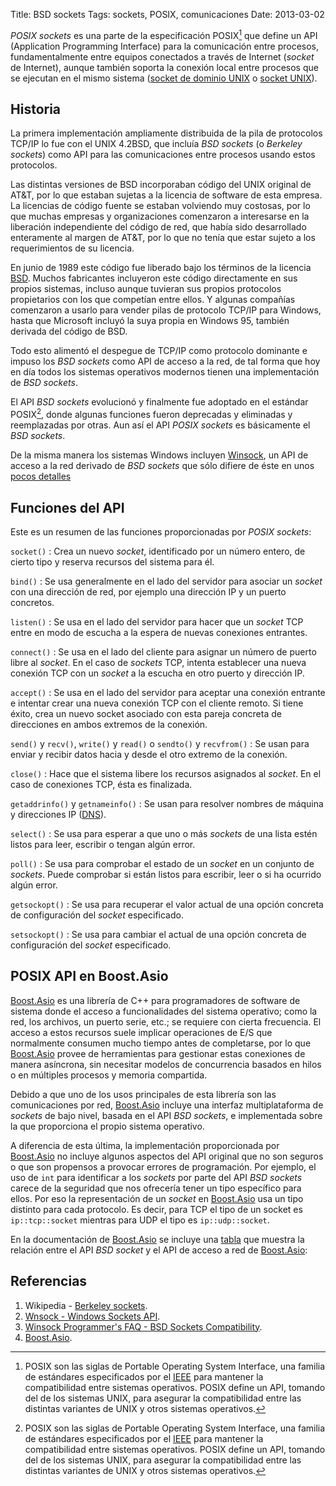 Title: BSD sockets
Tags: sockets, POSIX, comunicaciones
Date: 2013-03-02

_POSIX sockets_ es una parte de la especificación POSIX[^1] que define un API
(Application Programming Interface) para la comunicación entre procesos,
fundamentalmente entre equipos conectados a través de Internet
(_socket_ de Internet), aunque también soporta la conexión local entre procesos
que se ejecutan en el mismo sistema ([socket de dominio UNIX](http://es.wikipedia.org/wiki/Socket_Unix)
o [socket UNIX](http://es.wikipedia.org/wiki/Socket_Unix)).

## Historia

La primera implementación ampliamente distribuida de la pila de protocolos
TCP/IP lo fue con el UNIX 4.2BSD, que incluía _BSD sockets_ (o _Berkeley sockets_)
como API para las comunicaciones entre procesos usando estos protocolos.

Las distintas versiones de BSD incorporaban código del UNIX original de AT&T,
por lo que estaban sujetas a la licencia de software de esta empresa. La
licencias de código fuente se estaban volviendo muy costosas, por lo que muchas
empresas y organizaciones comenzaron a interesarse en la liberación independiente
del código de red, que había sido desarrollado enteramente al margen de AT&T,
por lo que no tenía que estar sujeto a los requerimientos de su licencia.

En junio de 1989 este código fue liberado bajo los términos de la licencia
[BSD](http://es.wikipedia.org/wiki/Licencia_BSD). Muchos fabricantes incluyeron
este código directamente en sus propios sistemas, incluso aunque tuvieran sus
propios protocolos propietarios con los que competían entre ellos. Y algunas
compañías comenzaron a usarlo para vender pilas de protocolo TCP/IP para
Windows, hasta que Microsoft incluyó la suya propia en Windows 95, también
derivada del código de BSD.

Todo esto alimentó el despegue de TCP/IP como protocolo dominante e impuso
los _BSD sockets_ como API de acceso a la red, de tal forma que hoy en día
todos los sistemas operativos modernos tienen una implementación de _BSD
sockets_.

El API _BSD sockets_ evolucionó y finalmente fue adoptado en el estándar
POSIX[^1], donde algunas funciones fueron deprecadas y eliminadas y
reemplazadas por otras. Aun así el API _POSIX sockets_ es básicamente el
_BSD sockets_.

De la misma manera los sistemas Windows incluyen [Winsock], un API de acceso a
la red derivado de _BSD sockets_ que sólo difiere de éste en unos
[pocos detalles](http://tangentsoft.net/wskfaq/articles/bsd-compatibility.html)

## Funciones del API

Este es un resumen de las funciones proporcionadas por _POSIX sockets_:

`socket()`
: Crea un nuevo _socket_, identificado por un número entero, de cierto tipo y
reserva recursos del sistema para él.

`bind()`
: Se usa generalmente en el lado del servidor para asociar un _socket_ con una
dirección de red, por ejemplo una dirección IP y un puerto concretos.

`listen()`
: Se usa en el lado del servidor para hacer que un _socket_ TCP entre en modo
de escucha a la espera de nuevas conexiones entrantes.

`connect()`
: Se usa en el lado del cliente para asignar un número de puerto libre al
_socket_. En el caso de _sockets_ TCP, intenta establecer una nueva conexión TCP
con un _socket_ a la escucha en otro puerto y dirección IP.

`accept()`
: Se usa en el lado del servidor para aceptar una conexión entrante e intentar
crear una nueva conexión TCP con el cliente remoto. Si tiene éxito, crea un
nuevo socket asociado con esta pareja concreta de direcciones en ambos
extremos de la conexión.

`send()` y `recv()`, `write()` y `read()` o `sendto()` y `recvfrom()`
: Se usan para enviar y recibir datos hacia y desde el otro extremo de la conexión.

`close()`
: Hace que el sistema libere los recursos asignados al _socket_. En el caso
de conexiones TCP, ésta es finalizada.

`getaddrinfo()` y `getnameinfo()`
: Se usan para resolver nombres de máquina y direcciones IP ([DNS]).

`select()`
: Se usa para esperar a que uno o más _sockets_ de una lista estén listos
para leer, escribir o tengan algún error.

`poll()`
: Se usa para comprobar el estado de un _socket_ en un conjunto de _sockets_.
Puede comprobar si están listos para escribir, leer o si ha ocurrido algún error.

`getsockopt()`
: Se usa para recuperar el valor actual de una opción concreta de configuración
del _socket_ especificado.

`setsockopt()`
: Se usa para cambiar el actual de una opción concreta de configuración del
_socket_ especificado.

## POSIX API en Boost.Asio

[Boost.Asio] es una librería de C++ para programadores de software de sistema
donde el acceso a funcionalidades del sistema operativo; como la red, los archivos,
un puerto serie, etc.; se requiere con cierta frecuencia. El acceso a estos recursos
suele implicar operaciones de E/S que normalmente consumen mucho tiempo antes
de completarse, por lo que [Boost.Asio] provee de herramientas para gestionar
estas conexiones de manera asíncrona, sin necesitar modelos de concurrencia
basados en hilos o en múltiples procesos y memoria compartida.

Debido a que uno de los usos principales de esta librería son las comunicaciones
por red, [Boost.Asio] incluye una interfaz multiplataforma de _sockets_ de bajo nivel,
basada en el API _BSD sockets_, e implementada sobre la que proporciona el propio
sistema operativo.

A diferencia de esta última, la implementación proporcionada por [Boost.Asio] no incluye
algunos aspectos del API original que no son seguros o que son propensos a provocar
errores de programación. Por ejemplo, el uso de `int` para identificar a los _sockets_
por parte del API _BSD sockets_ carece de la seguridad que nos ofrecería tener un
tipo específico para ellos. Por eso la representación de un _socket_ en [Boost.Asio] usa
un tipo distinto para cada protocolo. Es decir, para TCP el tipo de un socket es
`ip::tcp::socket` mientras para UDP el tipo es `ip::udp::socket`.

En la documentación de [Boost.Asio] se incluye una [tabla](http://www.boost.org/doc/html/boost_asio/overview/networking/bsd_sockets.html)
que muestra la relación entre el API _BSD socket_ y el API de acceso a red de [Boost.Asio]:

## Referencias

 1. Wikipedia - [Berkeley sockets](http://en.wikipedia.org/wiki/Berkeley_sockets).
 1. [Wnsock - Windows Sockets API](http://msdn.microsoft.com/es-es/library/windows/desktop/ms740673(v=vs.85).aspx).
 1. [Winsock Programmer's FAQ - BSD Sockets Compatibility](http://tangentsoft.net/wskfaq/articles/bsd-compatibility.html).
 1. [Boost.Asio].
  
[Winsock]: http://msdn.microsoft.com/es-es/library/windows/desktop/ms740673(v=vs.85).aspx "Windows Sockets API"
[DNS]: http://es.wikipedia.org/wiki/Domain_Name_System "DNS - Domain Name System"
[Boost.Asio]: http://www.boost.org/libs/asio/ "Boost.Asio"
 
[^1]: POSIX son las siglas de Portable Operating System Interface, una familia
de estándares especificados por el [IEEE](http://www.ieee.org/) para mantener
la compatibilidad entre sistemas operativos. POSIX define un API, tomando del
de los sistemas UNIX, para asegurar la compatibilidad entre las distintas
variantes de UNIX y otros sistemas operativos.
